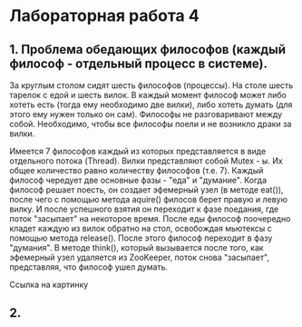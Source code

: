 # Лабораторная работа 4

## 1. Проблема обедающих философов (каждый философ - отдельный процесс в системе). 
За круглым столом сидят шесть философов (процессы). На столе шесть тарелок с едой и шесть вилок.
В каждый момент философ может либо хотеть есть (тогда ему необходимо две вилки), либо хотеть думать
(для этого ему нужен только он сам). Философы не разговаривают между собой. Необходимо, чтобы
все философы поели и не возникло драки за вилки.

Имеется 7 философов каждый из которых представляется в виде отдельного потока (Thread). 
Вилки представляют собой Mutex - ы. Их общее количество равно количеству философов (т.е. 7). 
Каждый философ чередует две основные фазы - "еда" и "думание". Когда философ решает поесть, 
он создает эфемерный узел (в методе eat()), после чего с помощью метода aquire() 
филосов берет правую и левую вилку. И после успешного взятия он переходит к фазе поедания, 
где поток "засыпает" на некоторое время. После еды философ поочередно кладет каждую из вилок обратно на стол, 
освобождая мьютексы с помощью метода release(). После этого философ переходит в фазу "думания". 
В методе think(), который вызывается после того, как эфемерный узел удаляется из ZooKeeper, поток снова "засыпает", 
представляя, что философ ушел думать.

Ссылка на картинку

## 2. 





